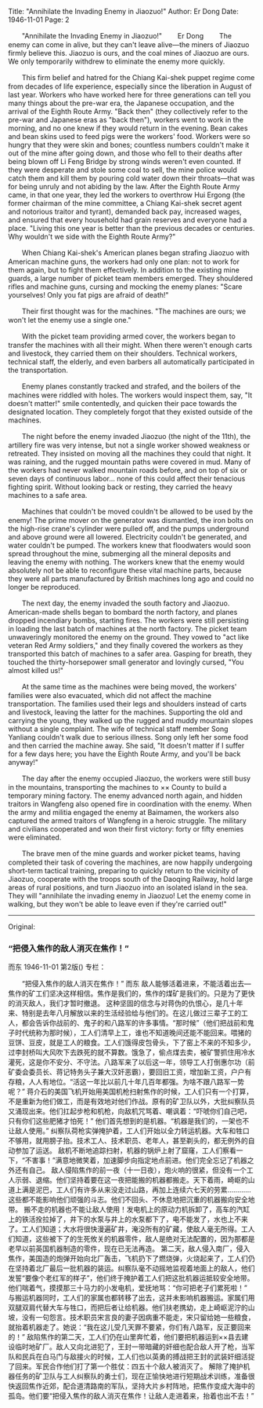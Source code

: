 Title: "Annihilate the Invading Enemy in Jiaozuo!"
Author: Er Dong
Date: 1946-11-01
Page: 2

　　"Annihilate the Invading Enemy in Jiaozuo!"
　　Er Dong
　　The enemy can come in alive, but they can't leave alive—the miners of Jiaozuo firmly believe this. Jiaozuo is ours, and the coal mines of Jiaozuo are ours. We only temporarily withdrew to eliminate the enemy more quickly.

　　This firm belief and hatred for the Chiang Kai-shek puppet regime come from decades of life experience, especially since the liberation in August of last year. Workers who have worked here for three generations can tell you many things about the pre-war era, the Japanese occupation, and the arrival of the Eighth Route Army. "Back then" (they collectively refer to the pre-war and Japanese eras as "back then"), workers went to work in the morning, and no one knew if they would return in the evening. Bean cakes and bean skins used to feed pigs were the workers' food. Workers were so hungry that they were skin and bones; countless numbers couldn't make it out of the mine after going down, and those who fell to their deaths after being blown off Li Feng Bridge by strong winds weren't even counted. If they were desperate and stole some coal to sell, the mine police would catch them and kill them by pouring cold water down their throats—that was for being unruly and not abiding by the law. After the Eighth Route Army came, in that one year, they led the workers to overthrow Hui Ergong (the former chairman of the mine committee, a Chiang Kai-shek secret agent and notorious traitor and tyrant), demanded back pay, increased wages, and ensured that every household had grain reserves and everyone had a place. "Living this one year is better than the previous decades or centuries. Why wouldn't we side with the Eighth Route Army?"

　　When Chiang Kai-shek's American planes began strafing Jiaozuo with American machine guns, the workers had only one plan: not to work for them again, but to fight them effectively. In addition to the existing mine guards, a large number of picket team members emerged. They shouldered rifles and machine guns, cursing and mocking the enemy planes: "Scare yourselves! Only you fat pigs are afraid of death!"

　　Their first thought was for the machines. "The machines are ours; we won't let the enemy use a single one."

　　With the picket team providing armed cover, the workers began to transfer the machines with all their might. When there weren't enough carts and livestock, they carried them on their shoulders. Technical workers, technical staff, the elderly, and even barbers all automatically participated in the transportation.

　　Enemy planes constantly tracked and strafed, and the boilers of the machines were riddled with holes. The workers would inspect them, say, "It doesn't matter!" smile contentedly, and quicken their pace towards the designated location. They completely forgot that they existed outside of the machines.

　　The night before the enemy invaded Jiaozuo (the night of the 11th), the artillery fire was very intense, but not a single worker showed weakness or retreated. They insisted on moving all the machines they could that night. It was raining, and the rugged mountain paths were covered in mud. Many of the workers had never walked mountain roads before, and on top of six or seven days of continuous labor… none of this could affect their tenacious fighting spirit. Without looking back or resting, they carried the heavy machines to a safe area.

　　Machines that couldn't be moved couldn't be allowed to be used by the enemy! The prime mover on the generator was dismantled, the iron bolts on the high-rise crane's cylinder were pulled off, and the pumps underground and above ground were all lowered. Electricity couldn't be generated, and water couldn't be pumped. The workers knew that floodwaters would soon spread throughout the mine, submerging all the mineral deposits and leaving the enemy with nothing. The workers knew that the enemy would absolutely not be able to reconfigure these vital machine parts, because they were all parts manufactured by British machines long ago and could no longer be reproduced.

　　The next day, the enemy invaded the south factory and Jiaozuo. American-made shells began to bombard the north factory, and planes dropped incendiary bombs, starting fires. The workers were still persisting in loading the last batch of machines at the north factory. The picket team unwaveringly monitored the enemy on the ground. They vowed to "act like veteran Red Army soldiers," and they finally covered the workers as they transported this batch of machines to a safer area. Gasping for breath, they touched the thirty-horsepower small generator and lovingly cursed, "You almost killed us!"

　　At the same time as the machines were being moved, the workers' families were also evacuated, which did not affect the machine transportation. The families used their legs and shoulders instead of carts and livestock, leaving the latter for the machines. Supporting the old and carrying the young, they walked up the rugged and muddy mountain slopes without a single complaint. The wife of technical staff member Song Yanliang couldn't walk due to serious illness. Song only left her some food and then carried the machine away. She said, "It doesn't matter if I suffer for a few days here; you have the Eighth Route Army, and you'll be back anyway!"

　　The day after the enemy occupied Jiaozuo, the workers were still busy in the mountains, transporting the machines to ×× County to build a temporary mining factory. The enemy advanced north again, and hidden traitors in Wangfeng also opened fire in coordination with the enemy. When the army and militia engaged the enemy at Baimamen, the workers also captured the armed traitors of Wangfeng in a heroic struggle. The military and civilians cooperated and won their first victory: forty or fifty enemies were eliminated.

　　The brave men of the mine guards and worker picket teams, having completed their task of covering the machines, are now happily undergoing short-term tactical training, preparing to quickly return to the vicinity of Jiaozuo, cooperate with the troops south of the Daoqing Railway, hold large areas of rural positions, and turn Jiaozuo into an isolated island in the sea. They will "annihilate the invading enemy in Jiaozuo! Let the enemy come in walking, but they won't be able to leave even if they're carried out!"



<hr /> 

Original: 


### “把侵入焦作的敌人消灭在焦作！”
而东
1946-11-01
第2版()
专栏：

　　“把侵入焦作的敌人消灭在焦作！”
    而东
    敌人能够活着进来，不能活着出去—焦作的矿工们坚决这样相信。焦作是我们的，焦作的煤矿是我们的。只是为了更快的消灭敌人，我们才暂时撤退。
    这种坚固的信念与对蒋伪的仇恨心，是几十年来、特别是去年八月解放以来的生活经验给与他们的。在这儿做过三辈子工的工人，都会告诉你战前的、鬼子的和八路军的许多事情。“那时候”（他们把战前和鬼子时代统称为那时候），工人们清早上工，谁也不知道晚间还能不能回来。喂猪的豆饼、豆皮，就是工人的粮食。工人们饿得皮包骨头，下了窑上不来的不知多少，过李封桥叫大风吹下去跌死的就不算数。饿急了，偷点煤去卖，被矿警抓住用冷水灌死，这是你不安分、不守法。八路军来了以后这一年，领导工人打倒惠尔功（前矿委会委员长、蒋记特务头子兼大汉奸恶霸），要回旧工资，增加新工资，户户有存粮，人人有地位。“活这一年比以前几十年几百年都强。为啥不跟八路军一势呢？”
    蒋介石的美国飞机开始用美国机枪扫射焦作的时候，工人们只有一个打算，不是重新为他们做工，而是有效地对他们作战。原有的矿卫队以外，大批纠察队员又涌现出来。他们扛起步枪和机枪，向敌机咒骂着、嘲讽着：“吓唬你们自己吧，只有你们这些肥猪才怕死！”
    他们首先想到的是机器。“机器是我们的，一架也不让敌人使用。”
    纠察队荷枪实弹掩护着，工人们开始以全力转运机器。大车和牲口不够用，就用膀子抬。技术工人、技术职员、老年人，甚至剃头的，都无例外的自动参加了运送。
    敌机不断地追踪扫射，机器的锅炉上射了窟窿，工人们察看一下，“不害事！”满意地微笑着，加速脚步向指定地点前进。他们完全忘记了机器之外还有自己。
    敌人侵陷焦作的前一夜（十一日夜），炮火响的很紧，但没有一个工人示弱、退缩。他们坚持着要在这一夜把能搬的机器都搬走。天下着雨，崎岖的山道上满是泥巴，工人们有许多从来没走过山路，再加上连续六七天的劳累…………这些都不能影响他们顽强的斗志。他们不回头、不休息地把沉重的机器搬向安全地带。
    搬不走的机器也不能让敌人使用！发电机上的原动力机拆卸了，高车的汽缸上的铁活拴拉掉了，井下的水泵与井上的水泵都下了，电不能发了，水也上不来了。工人们知道；大水将很快漫遍矿井，淹没所有的矿藏，使敌人毫无所得。工人们知道，这些被下了的生死攸关的机器零件，敌人是绝对无法配置的，因为那都是老早以前英国机器制造的零件，现在已无法再造。
    第二天，敌人侵入南厂，侵入焦作，美国造的炮弹开始向北厂轰击，飞机扔下了燃烧弹，火烧起来了，工人们仍在坚持着北厂最后一批机器的装运。纠察队毫不动摇地监视着地面上的敌人，他们发誓“要像个老红军的样子”，他们终于掩护着工人们把这批机器运抵较安全地带。他们喘着气，摸摸那三十马力的小发电机，爱抚地骂：“你可把老子们累死啦！”
    与搬运机器同时，工人们的家属也都转移了出去，这并未影响机器搬运。家属们用双腿双肩代替大车与牲口，而把后者让给机器。他们扶老携幼，走上崎岖泥泞的山坡，没有一句怨言。技术职员宋言良的妻子因病重不能走，宋只留给她一些粮食，就抬着机器走了。她说：“我在这儿受几天罪不要紧，你们有八路军，反正要回来的！”
    敌陷焦作的第二天，工人们仍在山里奔忙着，他们要把机器运到××县去建设临时地矿厂。敌人又向北进犯了，王封一带暗藏的奸细也配合敌人开了枪，当军队和民兵在白马门与敌接火的时候，工人们也以英勇的搏战把王封的武装奸细活捉了回来。军民合作他们打了第一个胜仗：四五十个敌人被消灭了。
    解除了掩护机器任务的矿卫队与工人纠察队的勇士们，现在正愉快地进行短期战术训练，准备很快返回焦作近郊，配合道清路南的军队，坚持大片乡村阵地，把焦作变成大海中的孤岛。他们要“把侵入焦作的敌人消灭在焦作！让敌人走进着来，抬着也出不去！”
